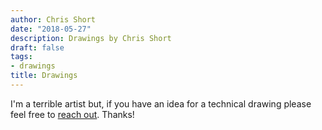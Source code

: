 ```yaml
---
author: Chris Short
date: "2018-05-27"
description: Drawings by Chris Short
draft: false
tags:
- drawings
title: Drawings
---
```


I'm a terrible artist but, if you have an idea for a technical drawing please feel free to [reach out](/contact
). Thanks!
